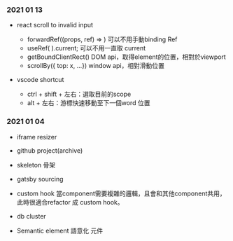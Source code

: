 ### 2021 01 13
- react scroll to invalid input
  - forwardRef((props, ref) => ) 可以不用手動binding Ref
  - useRef( ).current; 可以不用一直取 current
  - getBoundClientRect() DOM api，取得element的位置，相對於viewport
  - scrollBy({ top: x, ...}) window api，相對滑動位置
  
- vscode shortcut
  - ctrl + shift + 左右：選取目前的scope
  - alt + 左右：游標快速移動至下一個word 位置
  
### 2021 01 04
- iframe resizer
- github project(archive)
- skeleton 骨架
- gatsby sourcing 

- custom hook
當component需要複雜的邏輯，且會和其他component共用，此時很適合refactor 成 custom hook。
- db cluster
- Semantic element 語意化 元件
